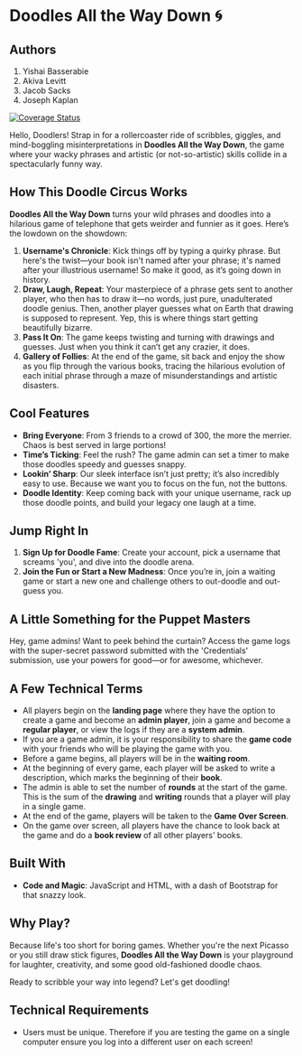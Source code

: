 # Doodles All the Way Down 🌀

## Authors
1. Yishai Basserabie
2. Akiva Levitt
3. Jacob Sacks
4. Joseph Kaplan

[![Coverage Status](https://coveralls.io/repos/github/witseie-elen4010/2024-group-lab-003/badge.svg?branch=main)](https://coveralls.io/github/witseie-elen4010/2024-group-lab-003?branch=main)

 
Hello, Doodlers! Strap in for a rollercoaster ride of scribbles, giggles, and mind-boggling misinterpretations in **Doodles All the Way Down**, the game where your wacky phrases and artistic (or not-so-artistic) skills collide in a spectacularly funny way.
 
## How This Doodle Circus Works
 
**Doodles All the Way Down** turns your wild phrases and doodles into a hilarious game of telephone that gets weirder and funnier as it goes. Here’s the lowdown on the showdown:
 
1. **Username's Chronicle**: Kick things off by typing a quirky phrase. But here's the twist—your book isn't named after your phrase; it's named after your illustrious username! So make it good, as it’s going down in history.
2. **Draw, Laugh, Repeat**: Your masterpiece of a phrase gets sent to another player, who then has to draw it—no words, just pure, unadulterated doodle genius. Then, another player guesses what on Earth that drawing is supposed to represent. Yep, this is where things start getting beautifully bizarre.
3. **Pass It On**: The game keeps twisting and turning with drawings and guesses. Just when you think it can’t get any crazier, it does.
4. **Gallery of Follies**: At the end of the game, sit back and enjoy the show as you flip through the various books, tracing the hilarious evolution of each initial phrase through a maze of misunderstandings and artistic disasters.
 
## Cool Features
 
- **Bring Everyone**: From 3 friends to a crowd of 300, the more the merrier. Chaos is best served in large portions!
- **Time’s Ticking**: Feel the rush? The game admin can set a timer to make those doodles speedy and guesses snappy.
- **Lookin’ Sharp**: Our sleek interface isn’t just pretty; it’s also incredibly easy to use. Because we want you to focus on the fun, not the buttons.
- **Doodle Identity**: Keep coming back with your unique username, rack up those doodle points, and build your legacy one laugh at a time.
 
## Jump Right In
 
1. **Sign Up for Doodle Fame**: Create your account, pick a username that screams 'you', and dive into the doodle arena.
2. **Join the Fun or Start a New Madness**: Once you’re in, join a waiting game or start a new one and challenge others to out-doodle and out-guess you.
 
## A Little Something for the Puppet Masters
 
Hey, game admins! Want to peek behind the curtain? Access the game logs with the super-secret password submitted with the 'Credentials' submission, use your powers for good—or for awesome, whichever.

## A Few Technical Terms

- All players begin on the **landing page** where they have the option to create a game and become an **admin player**, join a game and become a **regular player**, or view the logs if they are a **system admin**.
- If you are a game admin, it is your responsibility to share the **game code** with your friends who will be playing the game with you.
- Before a game begins, all players will be in the **waiting room**.
- At the beginning of every game, each player will be asked to write a description, which marks the beginning of their **book**.
- The admin is able to set the number of **rounds** at the start of the game. This is the sum of the **drawing** and **writing** rounds that a player will play in a single game.
- At the end of the game, players will be taken to the **Game Over Screen**.
- On the game over screen, all players have the chance to look back at the game and do a **book review** of all other players' books.
 
## Built With
 
- **Code and Magic**: JavaScript and HTML, with a dash of Bootstrap for that snazzy look.
 
## Why Play?
 
Because life's too short for boring games. Whether you're the next Picasso or you still draw stick figures, **Doodles All the Way Down** is your playground for laughter, creativity, and some good old-fashioned doodle chaos.

Ready to scribble your way into legend? Let's get doodling!

## Technical Requirements

- Users must be unique. Therefore if you are testing the game on a single computer ensure you log into a different user on each screen!
